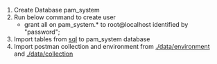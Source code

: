 1. Create Database pam_system
2. Run below command to create user
    - grant all on pam_system.* to root@localhost identified by "password";
3. Import tables from [sql](data/data.sql) to pam_system database
4. Import postman collection and environment from [./data/environment](data/PAM-dev.postman_environment.json) and [./data/collection](data/PAM-System.postman_collection.json)